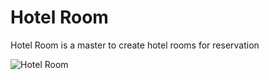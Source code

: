 <!-- add-breadcrumbs -->
# Hotel Room

Hotel Room is a master to create hotel rooms for reservation

<img class="screenshot" alt="Hotel Room" src="/docs/assets/img/hotels/hotel-room.png">

